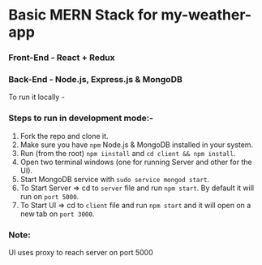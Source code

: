 # Basic MERN Stack for my-weather-app

### Front-End - React + Redux

### Back-End - Node.js, Express.js & MongoDB

To run it locally -

### Steps to run in development mode:-

1. Fork the repo and clone it.
2. Make sure you have `npm` Node.js & MongoDB installed in your system.
3. Run (from the root) `npm iinstall` and `cd client && npm install`.
4. Open two terminal windows (one for running Server and other for the UI).
5. Start MongoDB service with `sudo service mongod start`. 
6. To Start Server => cd to `server` file and run `npm start`. By default it will run on `port 5000`.
7. To Start UI => cd to `client` file and run `npm start` and it will open on a new tab on `port 3000`.

### Note: 
  UI uses proxy to reach server on port 5000
